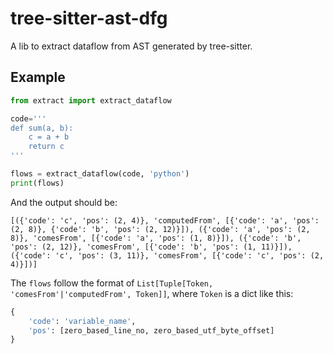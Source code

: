 # tree-sitter-ast-dfg

A lib to extract dataflow from AST generated by tree-sitter.

## Example

```python
from extract import extract_dataflow

code='''
def sum(a, b):
    c = a + b
    return c
'''

flows = extract_dataflow(code, 'python')
print(flows)
```

And the output should be:
```
[({'code': 'c', 'pos': (2, 4)}, 'computedFrom', [{'code': 'a', 'pos': (2, 8)}, {'code': 'b', 'pos': (2, 12)}]), ({'code': 'a', 'pos': (2, 8)}, 'comesFrom', [{'code': 'a', 'pos': (1, 8)}]), ({'code': 'b', 'pos': (2, 12)}, 'comesFrom', [{'code': 'b', 'pos': (1, 11)}]), ({'code': 'c', 'pos': (3, 11)}, 'comesFrom', [{'code': 'c', 'pos': (2, 4)}])]
```

The `flows` follow the format of `List[Tuple[Token, 'comesFrom'|'computedFrom', Token]]`,
where `Token` is a dict like this:
```python
{
    'code': 'variable_name',
    'pos': [zero_based_line_no, zero_based_utf_byte_offset]
}
```
